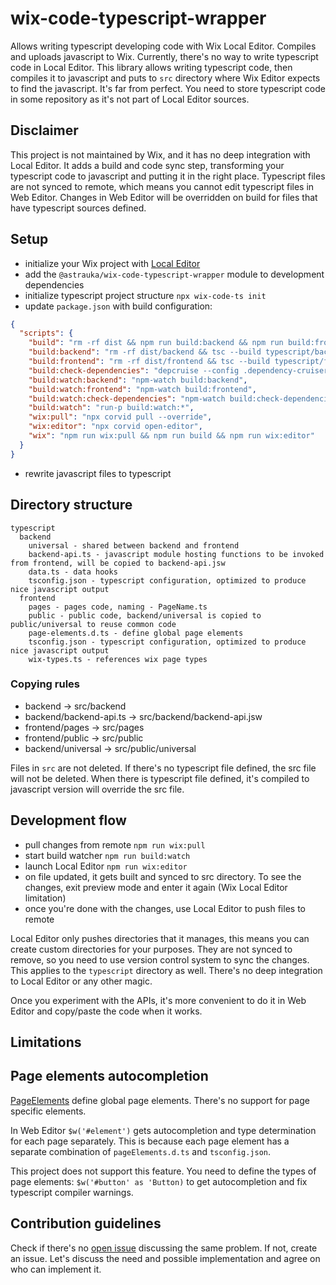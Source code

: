 # wix-code-typescript-wrapper

Allows writing typescript developing code with Wix Local Editor. Compiles and uploads javascript to Wix.
Currently, there's no way to write typescript code in Local Editor.
This library allows writing typescript code, then compiles it to javascript and puts to `src` directory
where Wix Editor expects to find the javascript.
It's far from perfect. You need to store typescript code in some repository as it's not part of Local Editor sources.

## Disclaimer

This project is not maintained by Wix, and it has no deep integration with Local Editor.
It adds a build and code sync step, transforming your typescript code to javascript and putting it in the right place.
Typescript files are not synced to remote, which means you cannot edit typescript files in Web Editor.
Changes in Web Editor will be overridden on build for files that have typescript sources defined.

## Setup

* initialize your Wix project with [Local Editor](https://support.wix.com/en/velo-by-wix/local-development-alpha)
* add the `@astrauka/wix-code-typescript-wrapper` module to development dependencies
* initialize typescript project structure `npx wix-code-ts init`
* update `package.json` with build configuration:
```json
{
  "scripts": {
    "build": "rm -rf dist && npm run build:backend && npm run build:frontend",
    "build:backend": "rm -rf dist/backend && tsc --build typescript/backend/tsconfig.json && npx wix-code-ts build-backend",
    "build:frontend": "rm -rf dist/frontend && tsc --build typescript/frontend/tsconfig.json && npx wix-code-ts build-frontend",
    "build:check-dependencies": "depcruise --config .dependency-cruiser.js typescript",
    "build:watch:backend": "npm-watch build:backend",
    "build:watch:frontend": "npm-watch build:frontend",
    "build:watch:check-dependencies": "npm-watch build:check-dependencies",
    "build:watch": "run-p build:watch:*",
    "wix:pull": "npx corvid pull --override",
    "wix:editor": "npx corvid open-editor",
    "wix": "npm run wix:pull && npm run build && npm run wix:editor"
  }
}
```
* rewrite javascript files to typescript

## Directory structure

```
typescript
  backend
    universal - shared between backend and frontend
    backend-api.ts - javascript module hosting functions to be invoked from frontend, will be copied to backend-api.jsw
    data.ts - data hooks
    tsconfig.json - typescript configuration, optimized to produce nice javascript output
  frontend
    pages - pages code, naming - PageName.ts
    public - public code, backend/universal is copied to public/universal to reuse common code
    page-elements.d.ts - define global page elements
    tsconfig.json - typescript configuration, optimized to produce nice javascript output
    wix-types.ts - references wix page types
```

### Copying rules

* backend -> src/backend
* backend/backend-api.ts -> src/backend/backend-api.jsw
* frontend/pages -> src/pages
* frontend/public -> src/public
* backend/universal -> src/public/universal

Files in `src` are not deleted. If there's no typescript file defined, the src file will not be deleted.
When there is typescript file defined, it's compiled to javascript version will override the src file.

## Development flow

* pull changes from remote `npm run wix:pull`
* start build watcher `npm run build:watch`
* launch Local Editor `npm run wix:editor`
* on file updated, it gets built and synced to src directory. To see the changes, exit preview mode and enter it again (Wix Local Editor limitation)
* once you're done with the changes, use Local Editor to push files to remote

Local Editor only pushes directories that it manages, this means you can create custom directories for your purposes.
They are not synced to remove, so you need to use version control system to sync the changes.
This applies to the `typescript` directory as well. There's no deep integration to Local Editor or any other magic.

Once you experiment with the APIs, it's more convenient to do it in Web Editor and copy/paste the code when it works.

## Limitations

## Page elements autocompletion

[PageElements](./initial-structure/frontend/page-elements.d.ts)
define global page elements. There's no support for page specific elements.

In Web Editor `$w('#element')` gets autocompletion and type determination for each page separately.
This is because each page element has a separate combination of `pageElements.d.ts` and `tsconfig.json`.

This project does not support this feature.
You need to define the types of page elements: `$w('#button' as 'Button)` to get autocompletion and fix typescript compiler warnings.

## Contribution guidelines

Check if there's no [open issue](https://github.com/astrauka/wix-code-typescript-wrapper/issues) discussing the same problem.
If not, create an issue. Let's discuss the need and possible implementation and agree on who can implement it.
